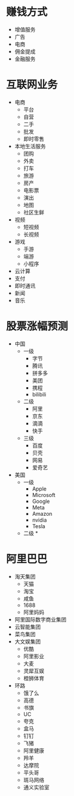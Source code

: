 # 赚钱方式
  * 增值服务
  * 广告
  * 电商
  * 佣金提成
  * 金融服务
# 互联网业务
  * 电商
    * 平台
    * 自营
    * 二手
    * 批发
    * 即时零售
  * 本地生活服务
    * 团购
    * 外卖
    * 打车
    * 旅游
    * 房产
    * 电影票
    * 演出
    * 地图
    * 社区生鲜
  * 视频
    * 短视频
    * 长视频
  * 游戏
    * 手游
    * 端游
    * 小程序
  * 云计算
  * 支付
  * 即时通讯
  * 新闻
  * 音乐
# 股票涨幅预测
  * 中国
    * 一级
      * 字节
      * 腾讯
      * 拼多多
      * 美团
      * 携程
      * bilibili
    * 二级
      * 阿里
      * 京东
      * 滴滴
      * 快手
    * 三级
      * 百度
      * 贝壳
      * 网易
      * 爱奇艺
  * 美国
    * 一级
      * Apple
      * Microsoft
      * Google
      * Meta
      * Amazon
      * nvidia
      * Tesla
    * 二级
      * 
# 阿里巴巴
  * 淘天集团
    * 天猫
    * 淘宝
    * 咸鱼
    * 1688
    * 阿里妈妈
  * 阿里国际数字商业集团
  * 云智能集团
  * 菜鸟集团
  * 大文娱集团
    * 优酷
    * 阿里影业
    * 大麦
    * 灵犀互娱
    * 橙狮体育
  * 环路
    * 饿了么
    * 高德
    * 书旗
    * UC
    * 夸克
    * 盒马
    * 钉钉
    * 飞猪
    * 阿里健康
    * 羚羊
    * 达摩院
    * 平头哥
    * 斑马网络
    * 通义实验室